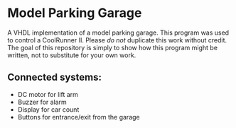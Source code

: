 # Model Parking Garage
A VHDL implementation of a model parking garage. This program was used to control a CoolRunner II.
Please _do not_ duplicate this work without credit. The goal of this repository is simply to show how this program might be written, not to substitute for your own work.

## Connected systems:
+ DC motor for lift arm
+ Buzzer for alarm
+ Display for car count
+ Buttons for entrance/exit from the garage
